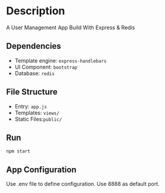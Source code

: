# Description
A User Management App Build With Express & Redis

## Dependencies
* Template engine: ```express-handlebars```
* UI Component: ```bootstrap```
* Database: ```redis```

## File Structure
* Entry: ```app.js```
* Templates: ```views/```
* Static Files:```public/```

##  Run
~~~
npm start 
~~~

##  App Configuration
Use .env file to define configuration.
Use 8888 as default port.

